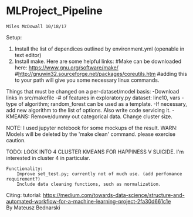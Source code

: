 # MLProject_Pipeline
	Miles McDowall 10/18/17
Setup:
1. Install the list of dependices outlined by environment.yml (openable in text editor)
2. Install make. Here are some helpful links:
#Make can be downloaded here: https://www.gnu.org/software/make/
#http://gnuwin32.sourceforge.net/packages/coreutils.htm
#adding this to your path will give you some necessary linux commands.


Things that must be changed on a per-dataset/model basis:
	-Download links in src/makefile
	-# of features in exploratory.py dataset: line10, vars
	-type of algorithm; random_forest can be used as a template.
	-If necessary, add new algorithm to the list of options. Also write code servicing it.
	-KMEANS: Remove/dummy out categorical data. Change cluster size.

NOTE: I used jupyter notebook for some mockups of the result. 
	  WARN: Models will be deleted by the 'make clean' command. please exercise caution.
	
TODO:
	LOOK INTO 4 CLUSTER KMEANS FOR HAPPINESS V SUICIDE. I'm interested in cluster 4 in particular.
			
	Functionality:
		Improve set_test.py; currently not of much use. (add perfomance requirement?)
		Include data cleaning functions, such as normalization.

Citing:
tutorial: https://medium.com/towards-data-science/structure-and-automated-workflow-for-a-machine-learning-project-2fa30d661c1e		
By Mateusz Bednarski